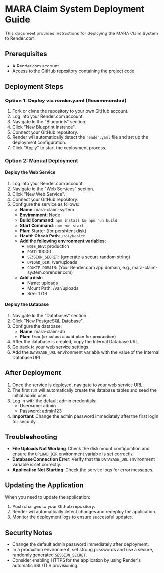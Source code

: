 # MARA Claim System Deployment Guide

This document provides instructions for deploying the MARA Claim System to Render.com.

## Prerequisites

- A Render.com account
- Access to the GitHub repository containing the project code

## Deployment Steps

### Option 1: Deploy via render.yaml (Recommended)

1. Fork or clone the repository to your own GitHub account.
2. Log into your Render.com account.
3. Navigate to the "Blueprints" section.
4. Click "New Blueprint Instance".
5. Connect your GitHub repository.
6. Render will automatically detect the `render.yaml` file and set up the deployment configuration.
7. Click "Apply" to start the deployment process.

### Option 2: Manual Deployment

#### Deploy the Web Service

1. Log into your Render.com account.
2. Navigate to the "Web Services" section.
3. Click "New Web Service".
4. Connect your GitHub repository.
5. Configure the service as follows:
   - **Name**: mara-claim-system
   - **Environment**: Node
   - **Build Command**: `npm install && npm run build`
   - **Start Command**: `npm run start`
   - **Plan**: Starter (for persistent disk)
   - **Health Check Path**: `/api/health`
   - **Add the following environment variables**:
     - `NODE_ENV`: production
     - `PORT`: 10000
     - `SESSION_SECRET`: (generate a secure random string)
     - `UPLOAD_DIR`: /var/uploads
     - `COOKIE_DOMAIN`: (Your Render.com app domain, e.g., mara-claim-system.onrender.com)
   - **Add a disk**:
     - Name: uploads
     - Mount Path: /var/uploads
     - Size: 1 GB

#### Deploy the Database

1. Navigate to the "Databases" section.
2. Click "New PostgreSQL Database".
3. Configure the database:
   - **Name**: mara-claim-db
   - **Plan**: Free (or select a paid plan for production)
4. After the database is created, copy the Internal Database URL.
5. Go back to your web service settings.
6. Add the `DATABASE_URL` environment variable with the value of the Internal Database URL.

## After Deployment

1. Once the service is deployed, navigate to your web service URL.
2. The first run will automatically create the database tables and seed the initial admin user.
3. Log in with the default admin credentials:
   - Username: admin
   - Password: admin123
4. **Important**: Change the admin password immediately after the first login for security.

## Troubleshooting

- **File Uploads Not Working**: Check the disk mount configuration and ensure the `UPLOAD_DIR` environment variable is set correctly.
- **Database Connection Error**: Verify that the `DATABASE_URL` environment variable is set correctly.
- **Application Not Starting**: Check the service logs for error messages.

## Updating the Application

When you need to update the application:

1. Push changes to your GitHub repository.
2. Render will automatically detect changes and redeploy the application.
3. Monitor the deployment logs to ensure successful updates.

## Security Notes

- Change the default admin password immediately after deployment.
- In a production environment, set strong passwords and use a secure, randomly generated `SESSION_SECRET`.
- Consider enabling HTTPS for the application by using Render's automatic SSL/TLS provisioning.